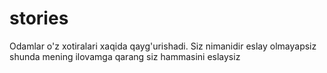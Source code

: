 # stories
Odamlar o'z xotiralari xaqida qayg'urishadi. Siz nimanidir eslay olmayapsiz shunda mening ilovamga qarang siz hammasini eslaysiz
